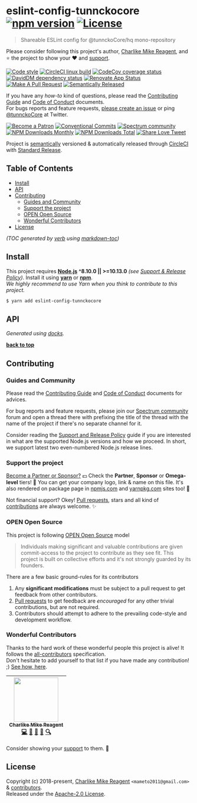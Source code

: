 # eslint-config-tunnckocore [![npm version][npmv-img]][npmv-url] [![License][license-img]][license-url]

> Shareable ESLint config for @tunnckoCore/hq mono-repository

Please consider following this project's author, [Charlike Mike Reagent](https://github.com/tunnckoCore), and :star: the project to show your :heart: and [support](#support-the-project).

<div id="thetop"></div>

[![Code style][codestyle-img]][codestyle-url]
[![CircleCI linux build][linuxbuild-img]][linuxbuild-url]
[![CodeCov coverage status][codecoverage-img]][codecoverage-url]
[![DavidDM dependency status][dependencies-img]][dependencies-url]
[![Renovate App Status][renovateapp-img]][renovateapp-url]
[![Make A Pull Request][prs-welcome-img]][prs-welcome-url]
[![Semantically Released][standard-release-img]][standard-release-url]

If you have any _how-to_ kind of questions, please read the [Contributing Guide][contributing-url] and [Code of Conduct][coc-url] documents.  
For bugs reports and feature requests, [please create an issue][open-issue-url] or ping
[@tunnckoCore](https://twitter.com/tunnckoCore) at Twitter.

[![Become a Patron][patreon-img]][patreon-url]
[![Conventional Commits][ccommits-img]][ccommits-url]
[![Spectrum community][spectrum-community-img]][spectrum-community-url]
[![NPM Downloads Monthly][downloads-monthly-img]][npmv-url]
[![NPM Downloads Total][downloads-total-img]][npmv-url]
[![Share Love Tweet][shareb]][shareu]

Project is [semantically](https://semver.org) versioned & automatically released through [CircleCI](https://circleci.com) with [Standard Release][standard-release-url].

<!-- Logo when needed:

<p align="center">
  <a href="https://github.com/tunnckoCore/hq">
    <img src="./media/logo.png" width="85%">
  </a>
</p>

-->

## Table of Contents

- [Install](#install)
- [API](#api)
- [Contributing](#contributing)
  - [Guides and Community](#guides-and-community)
  - [Support the project](#support-the-project)
  - [OPEN Open Source](#open-open-source)
  - [Wonderful Contributors](#wonderful-contributors)
- [License](#license)

_(TOC generated by [verb](https://github.com/verbose/verb) using [markdown-toc](https://github.com/jonschlinkert/markdown-toc))_

## Install

This project requires [**Node.js**](https://nodejs.org) **^8.10.0 || >=10.13.0** _(see [Support & Release Policy](https://github.com/tunnckoCoreLabs/support-release-policy))_. Install it using
[**yarn**](https://yarnpkg.com) or [**npm**](https://npmjs.com).  
_We highly recommend to use Yarn when you think to contribute to this project._

```bash
$ yarn add eslint-config-tunnckocore
```

## API

<!-- docks-start -->

_Generated using [docks](http://npm.im/docks)._

<!-- docks-end -->

**[back to top](#thetop)**

## Contributing

### Guides and Community

Please read the [Contributing Guide][contributing-url] and [Code of Conduct][coc-url] documents for advices.

For bug reports and feature requests, please join our [Spectrum community][spectrum-community-url] forum and open a thread there with prefixing the title of the thread with the name of the project if there's no separate channel for it.

Consider reading the [Support and Release Policy](https://github.com/tunnckoCoreLabs/support-release-policy) guide if you are interested in what are the supported Node.js versions and how we proceed. In short, we support latest two even-numbered Node.js release lines.

### Support the project

[Become a Partner or Sponsor?][patreon-url] :dollar: Check the **Partner**, **Sponsor** or **Omega-level** tiers! :tada: You can get your company logo, link & name on this file. It's also rendered on package page in [npmjs.com][npmv-url] and [yarnpkg.com](https://yarnpkg.com/en/package/eslint-config-tunnckocore) sites too! :rocket:

Not financial support? Okey! [Pull requests](https://github.com/tunnckoCoreLabs/contributing#opening-a-pull-request), stars and all kind of [contributions](https://opensource.guide/how-to-contribute/#what-it-means-to-contribute) are always
welcome. :sparkles:

### OPEN Open Source

This project is following [OPEN Open Source](http://openopensource.org) model

> Individuals making significant and valuable contributions are given commit-access to the project to contribute as they see fit. This project is built on collective efforts and it's not strongly guarded by its founders.

There are a few basic ground-rules for its contributors

1. Any **significant modifications** must be subject to a pull request to get feedback from other contributors.
2. [Pull requests](https://github.com/tunnckoCoreLabs/contributing#opening-a-pull-request) to get feedback are _encouraged_ for any other trivial contributions, but are not required.
3. Contributors should attempt to adhere to the prevailing code-style and development workflow.

### Wonderful Contributors

Thanks to the hard work of these wonderful people this project is alive! It follows the
[all-contributors](https://allcontributors.org/) specification.  
Don't hesitate to add yourself to that list if you have made any contribution! ;) [See how,
here](https://github.com/jfmengels/all-contributors-cli#usage).

<!-- ALL-CONTRIBUTORS-LIST:START - Do not remove or modify this section -->
<!-- prettier-ignore -->
| [<img src="https://avatars3.githubusercontent.com/u/5038030?v=4" width="120px;"/><br /><sub><b>Charlike Mike Reagent</b></sub>](https://tunnckocore.com)<br />[💻](https://github.com/tunnckoCore/hq/commits?author=tunnckoCore "Code") [📖](https://github.com/tunnckoCore/hq/commits?author=tunnckoCore "Documentation") [💬](#question-tunnckoCore "Answering Questions") [👀](#review-tunnckoCore "Reviewed Pull Requests") [🔍](#fundingFinding-tunnckoCore "Funding Finding") |
| :---: |

<!-- ALL-CONTRIBUTORS-LIST:END -->

Consider showing your [support](#support-the-project) to them. :sparkling_heart:

## License

Copyright (c) 2018-present, [Charlike Mike Reagent](https://tunnckocore.com) `<mameto2011@gmail.com>` & [contributors](#wonderful-contributors).  
Released under the [Apache-2.0 License][license-url].

<!-- Heading badges -->

[npmv-url]: https://www.npmjs.com/package/eslint-config-tunnckocore
[npmv-img]: https://badgen.net/npm/v/eslint-config-tunnckocore?icon=npm

<!-- When Badgen.net supports it
[ghrelease-url]: https://github.com/tunnckoCore/hq/releases/latest
[ghrelease-img]: https://badgen.net/github/release/tunnckoCore/hq?icon=github -->

[license-url]: /LICENSE
[license-img]: https://badgen.net/npm/license/eslint-config-tunnckocore

<!-- Front line badges -->

[codestyle-url]: https://github.com/airbnb/javascript
[codestyle-img]: https://badgen.net/badge/code%20style/airbnb/ff5a5f?icon=airbnb
[linuxbuild-url]: https://circleci.com/gh/tunnckoCore/hq/tree/master
[linuxbuild-img]: https://badgen.net/circleci/github/tunnckoCore/hq/master?label=build&icon=circleci
[codecoverage-url]: https://codecov.io/gh/tunnckoCore/hq
[codecoverage-img]: https://badgen.net/codecov/c/github/tunnckoCore/hq?icon=codecov
[dependencies-url]: https://david-dm.org/tunnckoCore/hq?path=packages/eslint-config-tunnckocore&type=
[dependencies-img]: https://badgen.net/david/dep/tunnckoCore/hq?label=deps
[ccommits-url]: https://conventionalcommits.org/
[ccommits-img]: https://badgen.net/badge/conventional%20commits/v1.0.0/dfb317
[standard-release-url]: https://github.com/standard-release/standard-release
[standard-release-img]: https://badgen.net/badge/semantically/released/05c5ff
[spectrum-community-img]: https://badgen.net/badge/spectrum/community/7b16ff
[spectrum-community-url]: https://spectrum.chat/tunnckoCore
[downloads-weekly-img]: https://badgen.net/npm/dw/eslint-config-tunnckocore
[downloads-monthly-img]: https://badgen.net/npm/dm/eslint-config-tunnckocore
[downloads-total-img]: https://badgen.net/npm/dt/eslint-config-tunnckocore
[renovateapp-url]: https://renovatebot.com
[renovateapp-img]: https://badgen.net/badge/renovate/enabled/green
[prs-welcome-img]: https://badgen.net/badge/PRs/welcome/green
[prs-welcome-url]: http://makeapullrequest.com
[paypal-donate-url]: https://paypal.me/tunnckoCore/10
[paypal-donate-img]: https://badgen.net/badge/$/support/purple
[patreon-url]: https://www.patreon.com/bePatron?u=5579781
[patreon-img]: https://badgen.net/badge/patreon/tunnckoCore/F96854?icon=patreon
[patreon-sponsor-img]: https://badgen.net/badge/become/a%20sponsor/F96854?icon=patreon
[shareu]: https://twitter.com/intent/tweet?text=https://github.com/tunnckoCore/hq&via=tunnckoCore
[shareb]: https://badgen.net/badge/twitter/share/1da1f2?icon=twitter
[open-issue-url]: https://github.com/tunnckoCore/hq/issues/new
[contributing-url]: https://github.com/tunnckoCore/hq/CONTRIBUTING.md
[coc-url]: https://github.com/tunnckoCore/hq/CODE_OF_CONDUCT.md
